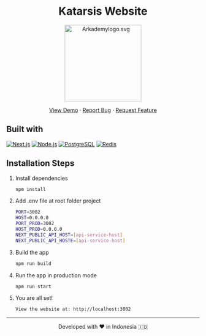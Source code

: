<h1 align="center">
  Katarsis Website
</h1>

<p align="center">
  <a href="https://katarsis.co.id">
    <img src="https://katarsis.co.id/_next/static/images/Logo%20Katarsis%20png-85921fa12f2838dcfd65957dded9514c.png" width="200px"alt="Arkademylogo.svg" />
  </a>
</p>

<p align="center">
    <a href="https://katarsis.co.id" target="blank">View Demo</a>
  · <a href="https://katarsis.co.id">Report Bug</a>
  · <a href="https://katarsis.co.id">Request Feature</a>
</p>


## Built with

[![Next.js](https://img.shields.io/badge/Express.js-4.x-orange.svg?style=rounded-square)](https://nextjs.org/)
[![Node.js](https://img.shields.io/badge/Node.js-v.12.13-green.svg?style=rounded-square)](https://nodejs.org/)
[![PostgreSQL](https://img.shields.io/badge/PostgreSQL-v.13.3-blue.svg?style=rounded-square)](https://www.postgresql.org/)
[![Redis](https://img.shields.io/badge/Redis-v.6.2-red.svg?style=rounded-square)](https://redis.io/)

## Installation Steps

1. Install dependencies

   ```bash
   npm install
   ```

2. Add .env file at root folder project

   ```sh
   PORT=3002
   HOST=0.0.0.0
   PORT_PROD=3002
   HOST_PROD=0.0.0.0
   NEXT_PUBLIC_API_HOST=[api-service-host]
   NEXT_PUBLIC_API_HOSTE=[api-service-host]
   ```

3. Build the app

   ```bash
   npm run build
   ```

4. Run the app in production mode

   ```bash
   npm run start
   ```

4. You are all set!

   ```bash
   View the website at: http://localhost:3002
   ```

<hr>
<p align="center">
Developed with ❤️ in Indonesia 	🇮🇩
</p>
